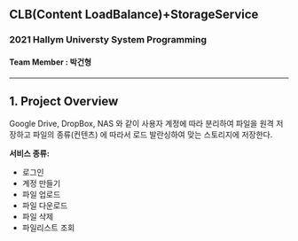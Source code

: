 ## CLB(Content LoadBalance)+StorageService
### 2021 Hallym Universty System Programming

#### Team Member : 박건형

----

## 1. Project Overview
Google Drive, DropBox, NAS 와 같이 사용자 계정에 따라 분리하여 파일을 원격 저장하고 파일의 종류(컨텐츠) 에 따라서 로드 발란싱하여 맞는 스토리지에 저장한다.

**서비스 종류:**
- 로그인
- 계정 만들기
- 파일 업로드
- 파일 다운로드
- 파일 삭제
- 파일리스트 조회

